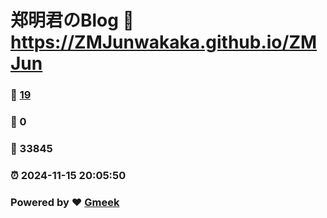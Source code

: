 # 郑明君のBlog :link: https://ZMJunwakaka.github.io/ZMJun 
### :page_facing_up: [19](https://ZMJunwakaka.github.io/ZMJun/tag.html) 
### :speech_balloon: 0 
### :hibiscus: 33845 
### :alarm_clock: 2024-11-15 20:05:50 
### Powered by :heart: [Gmeek](https://github.com/Meekdai/Gmeek)
